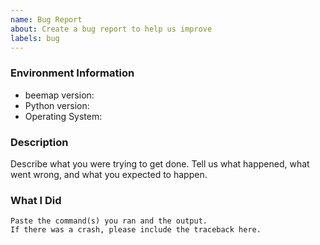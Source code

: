 ```yaml
---
name: Bug Report
about: Create a bug report to help us improve
labels: bug
---
```


<!-- Please search existing issues to avoid creating duplicates. -->

### Environment Information

-   beemap version:
-   Python version:
-   Operating System:

### Description

Describe what you were trying to get done.
Tell us what happened, what went wrong, and what you expected to happen.

### What I Did

```
Paste the command(s) you ran and the output.
If there was a crash, please include the traceback here.
```
